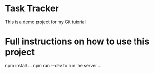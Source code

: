 # Task Tracker

This is a demo project for my Git tutorial

# Full instructions on how to use this project
npm install ... 
npm run --dev to run the server
...

